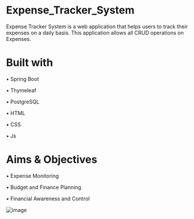 # Expense_Tracker_System
Expense Tracker System is a web application that helps users to track their expenses on a daily basis. This application allows all CRUD operations on Expenses.

# **Built with**

•	Spring Boot

•	Thymeleaf

•	PostgreSQL

•	HTML

•	CSS 

•	Js

# **Aims & Objectives**

•	Expense Monitoring

•	Budget and Finance Planning

•	Financial Awareness and Control


![image](https://github.com/kushzz09/Expense_Tracker_System/assets/126875076/0e6dadeb-e7fb-4d85-81c1-54f80785a093)

